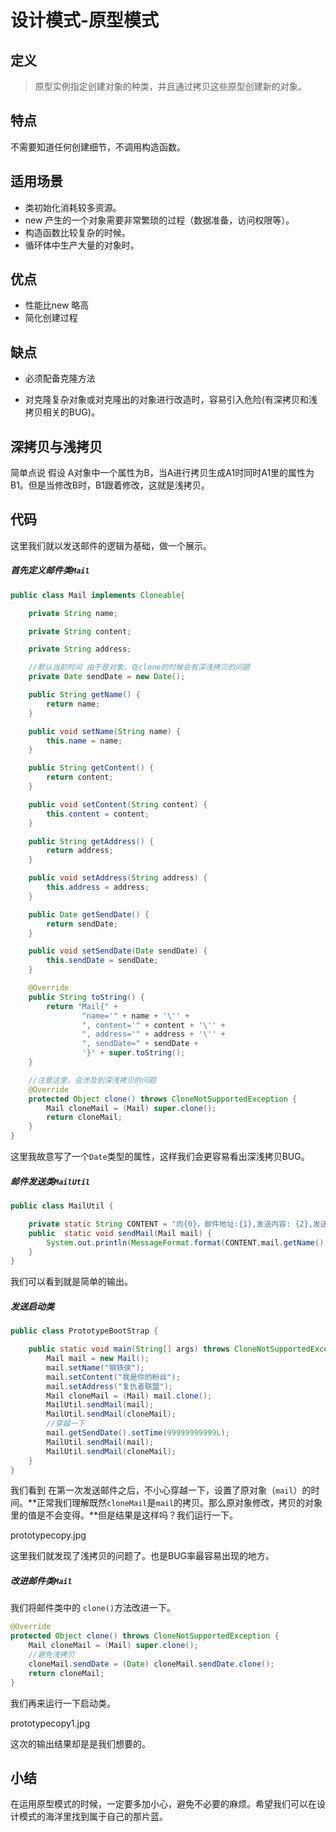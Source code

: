 # 设计模式-原型模式

## 定义

> 原型实例指定创建对象的种类，并且通过拷贝这些原型创建新的对象。



## 特点

不需要知道任何创建细节，不调用构造函数。



## 适用场景

- 类初始化消耗较多资源。
- new 产生的一个对象需要非常繁琐的过程（数据准备，访问权限等）。
- 构造函数比较复杂的时候。
- 循环体中生产大量的对象时。



## 优点

- 性能比new 略高
- 简化创建过程

## 缺点

- 必须配备克隆方法

- 对克隆复杂对象或对克隆出的对象进行改造时，容易引入危险(有深拷贝和浅拷贝相关的BUG)。

  

## 深拷贝与浅拷贝 

简单点说 假设 A对象中一个属性为B，当A进行拷贝生成A1时同时A1里的属性为B1。但是当修改B时，B1跟着修改，这就是浅拷贝。



## 代码

这里我们就以发送邮件的逻辑为基础，做一个展示。

##### 首先定义邮件类`Mail`

```java
public class Mail implements Cloneable{

    private String name;

    private String content;

    private String address;

    //默认当前时间 由于是对象，在clone的时候会有深浅拷贝的问题
    private Date sendDate = new Date();

    public String getName() {
        return name;
    }

    public void setName(String name) {
        this.name = name;
    }

    public String getContent() {
        return content;
    }

    public void setContent(String content) {
        this.content = content;
    }

    public String getAddress() {
        return address;
    }

    public void setAddress(String address) {
        this.address = address;
    }

    public Date getSendDate() {
        return sendDate;
    }

    public void setSendDate(Date sendDate) {
        this.sendDate = sendDate;
    }

    @Override
    public String toString() {
        return "Mail{" +
                "name='" + name + '\'' +
                ", content='" + content + '\'' +
                ", address='" + address + '\'' +
                ", sendDate=" + sendDate +
                '}' + super.toString();
    }

    //注意这里，会涉及到深浅拷贝的问题
    @Override
    protected Object clone() throws CloneNotSupportedException {
        Mail cloneMail = (Mail) super.clone();
        return cloneMail;
    }
}
```

这里我故意写了一个`Date`类型的属性，这样我们会更容易看出深浅拷贝BUG。

##### 邮件发送类`MailUtil`

```java
public class MailUtil {

    private static String CONTENT = "向{0}，邮件地址:{1},发送内容: {2},发送时间:{3},发送成功!";
    public  static void sendMail(Mail mail) {
        System.out.println(MessageFormat.format(CONTENT,mail.getName(),mail.getAddress(),mail.getContent(),mail.getSendDate()));
    }
}
```

我们可以看到就是简单的输出。

##### 发送启动类

```java
public class PrototypeBootStrap {

    public static void main(String[] args) throws CloneNotSupportedException, InterruptedException {
        Mail mail = new Mail();
        mail.setName("钢铁侠");
        mail.setContent("我是你的粉丝");
        mail.setAddress("复仇者联盟");
        Mail cloneMail = (Mail) mail.clone();
        MailUtil.sendMail(mail);
        MailUtil.sendMail(cloneMail);
        //穿越一下
        mail.getSendDate().setTime(99999999999L);
        MailUtil.sendMail(mail);
        MailUtil.sendMail(cloneMail);
    }
}
```

我们看到 在第一次发送邮件之后，不小心穿越一下，设置了原对象（`mail`）的时间。**正常我们理解既然`cloneMail`是`mail`的拷贝。那么原对象修改，拷贝的对象里的值是不会变得。**但是结果是这样吗？我们运行一下。

prototypecopy.jpg

这里我们就发现了浅拷贝的问题了。也是BUG率最容易出现的地方。



##### 改进邮件类`Mail`

我们将邮件类中的 `clone()`方法改进一下。

```java
@Override
protected Object clone() throws CloneNotSupportedException {
    Mail cloneMail = (Mail) super.clone();
    //避免浅拷贝
    cloneMail.sendDate = (Date) cloneMail.sendDate.clone();
    return cloneMail;
}
```



我们再来运行一下启动类。

prototypecopy1.jpg



这次的输出结果却是是我们想要的。



## 小结

在运用原型模式的时候，一定要多加小心，避免不必要的麻烦。希望我们可以在设计模式的海洋里找到属于自己的那片蓝。